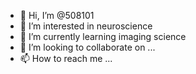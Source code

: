 - 👋 Hi, I’m @508101
- 👀 I’m interested in neuroscience
- 🌱 I’m currently learning imaging science 
- 💞️ I’m looking to collaborate on ...
- 📫 How to reach me ...

<!---
508101/508101 is a ✨ special ✨ repository because its `README.md` (this file) appears on your GitHub profile.
You can click the Preview link to take a look at your changes.
--->
